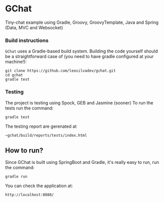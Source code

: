 # GChat
Tiny-chat example using Gradle, Groovy, GroovyTemplate, Java and Spring (Data, MVC and Websocket)

### Build instructions
`GChat` uses a Gradle-based build system. Building the code yourself should be a straightforward case of (you need to have gradle configured at your machine!):

	git clone https://github.com/leosilvadev/gchat.git
	cd gchat
	gradle test

### Testing
The project is testing using Spock, GEB and Jasmine (sooner)
To run the tests run the command:

	gradle test
	
The testing report are gerenated at

	~gchat/build/reports/tests/index.html
	
## How to run?
Since GChat is built using SpringBoot and Gradle, it's really easy to run, run the command:

	gradle run
	
You can check the application at:

	http://localhost:8080/